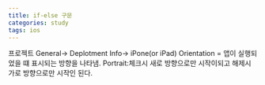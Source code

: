 ```yaml
---
title: if-else 구문
categories: study
tags: ios
---
```


프로젝트 General->  Deplotment Info-> iPone(or iPad) Orientation = 앱이 실행되었을 떄 표시되는 방향을 나타냄. Portrait:체크시 새로 방향으로만 시작이되고 해제시 가로 방향으로만 시작인 된다. 